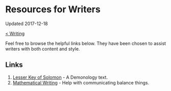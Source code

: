 # Resources for Writers

Updated 2017-12-18

[< Writing][0]

Feel free to browse the helpful links below. They have been chosen to assist writers with both content and style. 

## Links

1. [Lesser Key of Solomon][1] - A Demonology text.
2. [Mathematical Writing][2] - Help with communicating balance things.

[0]: README.md
[1]: http://www.chaosmatrix.org/library/books/lesserkey/lesserkey1.pdf
[2]: https://www.math.hmc.edu/~su/math131/good-math-writing.pdf
[3]: filename
